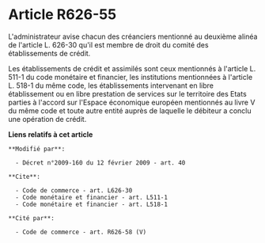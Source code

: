 # Article R626-55

L'administrateur avise chacun des créanciers mentionné au deuxième alinéa de l'article L. 626-30 qu'il est membre de droit du
comité des établissements de crédit. 

Les établissements de crédit et assimilés sont ceux mentionnés à l'article L. 511-1 du code monétaire et financier, les
institutions mentionnées à l'article L. 518-1 du même code, les établissements intervenant en libre établissement ou en libre
prestation de services sur le territoire des Etats parties à l'accord sur l'Espace économique européen mentionnés au livre V
du même code et toute autre entité auprès de laquelle le débiteur a conclu une opération de crédit.

**Liens relatifs à cet article**

	**Modifié par**:

	  - Décret n°2009-160 du 12 février 2009 - art. 40

	**Cite**:

	  - Code de commerce - art. L626-30
	  - Code monétaire et financier - art. L511-1
	  - Code monétaire et financier - art. L518-1

	**Cité par**:

	  - Code de commerce - art. R626-58 (V)
